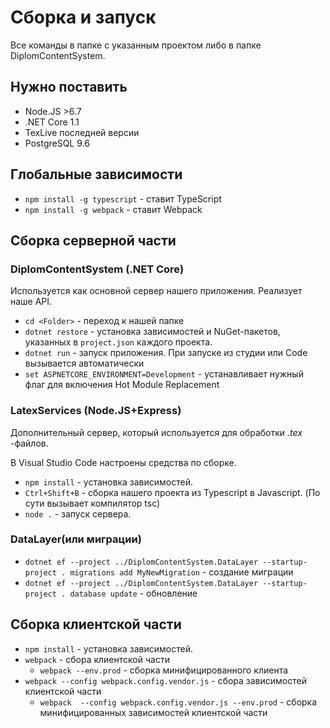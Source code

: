 # Сборка и запуск
Все команды в папке с указанным проектом либо в папке DiplomContentSystem.

## Нужно поставить
* Node.JS >6.7
* .NET Core 1.1
* TexLive последней версии
* PostgreSQL 9.6

## Глобальные зависимости
* `npm install -g typescript` - ставит TypeScript
* `npm install -g webpack` - ставит Webpack

## Сборка серверной части

### DiplomContentSystem (.NET Core)

Используется как основной сервер нашего приложения. Реализует наше API.

* `cd <Folder>` - переход к нашей папке
* `dotnet restore` - установка зависимостей и NuGet-пакетов, указанных в `project.json` каждого проекта.
* `dotnet run` - запуск приложения. При запуске из студии или Code вызывается автоматически
* `set ASPNETCORE_ENVIRONMENT=Development` - устанавливает нужный флаг для включения Hot Module Replacement

### LatexServices (Node.JS+Express)

Дополнительный сервер, который используется для обработки *.tex* -файлов.

В Visual Studio Code настроены средства по сборке.
* `npm install` - установка зависимостей.
* `Ctrl+Shift+B` - сборка нашего проекта из Typescript в Javascript. (По сути вызывает компилятор tsc)
* `node .` - запуск сервера.

### DataLayer(или миграции)
* `dotnet ef --project ../DiplomContentSystem.DataLayer --startup-project . migrations add MyNewMigration` - создание миграции
* `dotnet ef --project ../DiplomContentSystem.DataLayer --startup-project . database update`  - обновление

## Сборка клиентской части
* `npm install` - установка зависимостей.
* `webpack`  - сбора клиентской части
  * `webpack --env.prod` - сборка минифицированного клиента
* `webpack --config webpack.config.vendor.js`  - сбора зависимостей клиентской части
  * `webpack  --config webpack.config.vendor.js --env.prod` - сборка минифицированных зависимостей клиентской части

